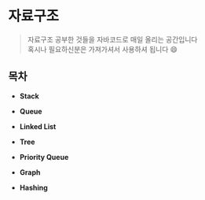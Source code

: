 # 자료구조
> 자료구조 공부한 것들을 자바코드로 매일 올리는 공간입니다 </br>
혹시나 필요하신분은 가져가셔서 사용하셔 됩니다 :smile:
## 목차

- **Stack**

- **Queue**
- **Linked List**
- **Tree**
- **Priority Queue**
- **Graph**
- **Hashing**
